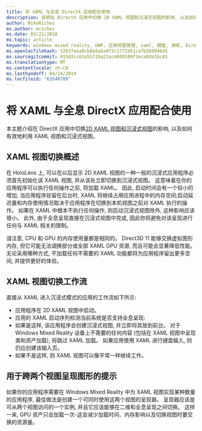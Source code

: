 ```yaml
---
title: 将 XAML 与全息 DirectX 应用配合使用
description: 说明在 DirectX 应用中切换 2D XAML 视图和沉浸式视图的影响, 以及如何有效地利用 XAML 视图和沉浸式视图。
author: MikeRiches
ms.author: mriches
ms.date: 03/21/2018
ms.topic: article
keywords: windows mixed reality, UWP, 应用视图管理, xaml, 键盘, 演练, DirectX
ms.openlocfilehash: 32b2feea0cb6b8aba972c1772451ca7b5b9946d5
ms.sourcegitcommit: 915d3cc63a5571ba22ac4608589f3eca8da1bc81
ms.translationtype: MT
ms.contentlocale: zh-CN
ms.lasthandoff: 04/24/2019
ms.locfileid: "63548709"
---
```

# <a name="using-xaml-with-holographic-directx-apps"></a>将 XAML 与全息 DirectX 应用配合使用

本主题介绍在 DirectX 应用中切换[2D XAML 视图和沉浸式视图](app-views.md)的影响, 以及如何有效地利用 XAML 视图和沉浸式视图。

## <a name="xaml-view-switching-overview"></a>XAML 视图切换概述

在 HoloLens 上, 可以在以后显示 2D XAML 视图的一种一般的沉浸式应用程序必须首先初始化该 XAML 视图, 并从该处立即切换到沉浸式视图。 这意味着在你的应用程序可以执行任何操作之前, 将加载 XAML。 因此, 启动时间会有一个较小的增加, 当应用程序驻留在后台时, XAML 将继续占用应用进程中的内存空间;启动延迟量和内存使用情况取决于应用程序在切换到本机视图之前对 XAML 执行的操作。 如果在 XAML 中根本不执行任何操作, 则启动沉浸式视图除外, 这种影响应该很小。 此外, 由于全息呈现直接在沉浸式视图中完成, 因此你将避免对该呈现进行任何与 XAML 相关的限制。

请注意, CPU 和 GPU 的内存使用量都是相同的。 Direct3D 11 能够交换虚拟图形内存, 但它可能无法调换部分或全部 XAML GPU 资源, 而且可能会显著降低性能。 无论采用哪种方式, 不加载任何不需要的 XAML 功能都将为应用程序留出更多空间, 并提供更好的体验。

## <a name="xaml-view-switching-workflow"></a>XAML 视图切换工作流

直接从 XAML 进入沉浸式模式的应用的工作流如下所示:
* 应用程序在 2D XAML 视图中启动。
* 应用的 XAML 启动序列检测当前系统是否支持全息呈现:
* 如果是这样, 该应用程序会创建沉浸式视图, 并立即将其放到前台。 对于 Windows Mixed Reality 设备上不需要的任何内容 (包括在 XAML 视图中呈现类和资产加载), 将跳过 XAML 加载。 如果应用使用 XAML 进行键盘输入, 则仍应创建该输入页。
* 如果不是这样, 则 XAML 视图可以像平常一样继续工作。

## <a name="tip-for-rendering-graphics-across-both-views"></a>用于跨两个视图呈现图形的提示

如果你的应用程序需要在 Windows Mixed Reality 中为 XAML 视图实现某种数量的应用程序, 最佳做法是创建一个可同时使用这两个视图的呈现器。 呈现器应该是可从两个视图访问的一个实例, 并且它应该能够在二维和全息呈现之间切换。 这样一来, GPU 资产只会加载一次-这会减少加载时间、内存影响以及切换视图时要交换的资源量。
